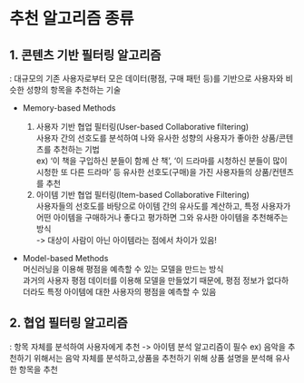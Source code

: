 # 추천 알고리즘 종류
## 1. 콘텐츠 기반 필터링 알고리즘  
: 대규모의 기존 사용자로부터 모은 데이터(평점, 구매 패턴 등)를 기반으로 사용자와 비슷한 성향의 항목을 추천하는 기술  

- Memory-based Methods  
  1) 사용자 기반 협업 필터링(User-based Collaborative filtering)  
    사용자 간의 선호도를 분석하여 나와 유사한 성향의 사용자가 좋아한 상품/콘텐츠를 추천하는 기법  
    ex) ‘이 책을 구입하신 분들이 함께 산 책’, ‘이 드라마를 시청하신 분들이 많이 시청한 또 다른 드라마’ 등 유사한 선호도(구매)을 가진 사용자들의 상품/컨텐츠를 추천  
  2) 아이템 기반 협업 필터링(Item-based Collaborative Filtering)  
  사용자들의 선호도를 바탕으로 아이템 간의 유사도를 계산하고, 특정 사용자가 어떤 아이템을 구매하거나 좋다고 평가하면 그와 유사한 아이템을 추천해주는 방식  
  -> 대상이 사람이 아닌 아이템라는 점에서 차이가 있음!    
  
- Model-based Methods  
  머신러닝을 이용해 평점을 예측할 수 있는 모델을 만드는 방식  
  과거의 사용자 평점 데이터를 이용해 모델을 만들었기 때문에, 평점 정보가 없다하더라도 특정 아이템에 대한 사용자의 평점을 예측할 수 있음  

## 2. 협업 필터링 알고리즘  
: 항목 자체를 분석하여 사용자에게 추천 -> 아이템 분석 알고리즘이 필수
ex) 음악을 추천하기 위해서는 음악 자체를 분석하고,상품을 추천하기 위해 상품 설명을 분석해 유사한 항목을 추천
